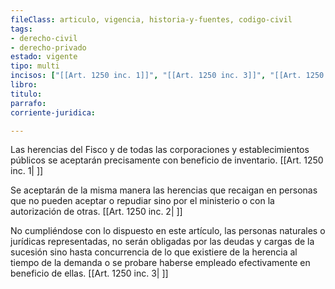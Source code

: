 ```yaml
---
fileClass: articulo, vigencia, historia-y-fuentes, codigo-civil
tags:
- derecho-civil
- derecho-privado
estado: vigente
tipo: multi
incisos: ["[[Art. 1250 inc. 1]]", "[[Art. 1250 inc. 3]]", "[[Art. 1250 inc. 2]]"]
libro:
titulo:
parrafo:
corriente-juridica:

---
```

Las herencias del Fisco y de todas las corporaciones y establecimientos públicos se aceptarán precisamente con beneficio de inventario. [[Art. 1250 inc. 1| ]]

Se aceptarán de la misma manera las herencias que recaigan en personas que no pueden aceptar o repudiar sino por el ministerio o con la autorización de otras. [[Art. 1250 inc. 2| ]]

No cumpliéndose con lo dispuesto en este artículo, las personas naturales o jurídicas representadas, no serán obligadas por las deudas y cargas de la sucesión sino hasta concurrencia de lo que existiere de la herencia al tiempo de la demanda o se probare haberse empleado efectivamente en beneficio de ellas. [[Art. 1250 inc. 3| ]]
